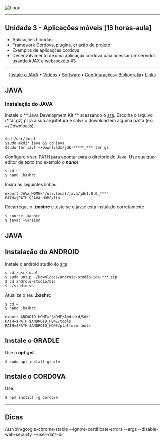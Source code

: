 
<img align="center" src="https://github.com/fabiorochaufsc/fabiorochaufsc.github.io/blob/master/web/mobile.jpg" alt="Logo">




-------

## Unidade 3 - Aplicações móveis [16 horas-aula]

* Aplicações híbridas 
* Framework Cordova, plugins, criação de projeto 
* Exemplos de aplicações cordova 
* Desenvolvimento de uma aplicação cordova para acessar um servidor usando AJAX e websockets #3



---
<p align="center">
    <a href="#JAVA">Instale o JAVA</a> &bull;
    <a href="#vídeos">Vídeos</a> &bull;
    <a href="#software">Software</a> &bull;
    <a href="#configurações">Configurações</a>&bull;
    <a href="#bibliografia">Bibliografia</a>&bull;
    <a href="#links">Links</a>
</p>

## JAVA
### Instalação do JAVA

Instale o ** Java Development Kit ** acessando o [site](https://www.oracle.com/technetwork/java/javase/downloads/jdk8-downloads-2133151.html?ssSourceSiteId=otnpt). Escolha o arquivo  (*.tar.gz) para a sua arquitetura e salve o download em alguma pasta (ex: ~/Downloads). 


```code

$cd /usr/local
$sudo mkdir java && cd java
$sudo tar xzvf ~/Downloads/jdk-*****_***.tar.gz
```

Configure o seu PATH para apontar para o diretório do Java. Use qualquer editor de texto (no exemplo o ***nano***)

```code
$ cd ~
$ nano .bashrc
```

Insira as seguintes linhas

```code
export JAVA_HOME="/usr/local/java/jdk1.8.0_***"
PATH=$PATH:$JAVA_HOME/bin
```
Recarregue o ***.bashrc*** e teste se o javac está instalado corretamente

```code
$ source .bashrc
$ javac -version      
```

## JAVA
## Instalação do ANDROID

Instale o android studio do [site](https://developer.android.com/studio/)


```code
$ cd /usr/local
$ sudo unzip ~/Downloads/android-studio-ide-***.zip
$ cd android-studio/bin
$ ./studio.sh
```

Atualize  o seu **.bashrc**

```code
$ cd ~
$ nano .bashrc
```

```code
export ANDROID_HOME="$HOME/Android/Sdk"
PATH=$PATH:$ANDROID_HOME/tools
PATH=$PATH:$ANDROID_HOME/platform-tools
```

## Instale o GRADLE

Use o ***apt-get***

```code
$ sudo apt install gradle
```

## Instale o CORDOVA

Use:

```code
$ npm install -g cordova
```


---
## Dicas
/usr/bin/google-chrome-stable  --ignore-certificate-errors  --args --disable-web-security --user-data-dir 


